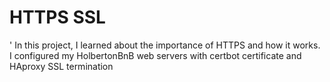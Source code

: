 
# HTTPS SSL

'	In this project, I learned about the importance of HTTPS and how it works. I configured my HolbertonBnB web servers with certbot certificate and HAproxy SSL termination
